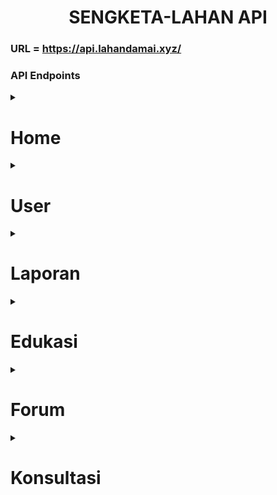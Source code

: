 <h1 style="text-align: center;">SENGKETA-LAHAN API</h1>

### URL = https://api.lahandamai.xyz/

### **API Endpoints**
<details> 
<summary><h1>Home</h1></summary>

### 1. Get Home Content 
- **Deskripsi** : Mendapatkan konten halaman utama. Konten tersebut terdiri dari jumlah laporan per bulan untuk tahun berjalan dan daftar postingan edukasi terbaru.    
- **URL**: `/api/home/get`   
- **Method**: `GET`   

#### Response
```json
{
    "data": {
        "photo_profile": "url photo profile",
        "jumlah_laporan": {
            "0": 1,
            "1": 0,
            "2": 0,
            "3": 0,
            "4": 0,
            "5": 10,
            "6": 0,
            "7": 0,
            "8": 0,
            "9": 0,
            "10": 0,
            "11": 0,
        },
            
        "edukasi": [
            {
                "id": "uuid",
                "judul": "string",
                "deskripsi": "string",
                "isi": "string",
                "publisher": "string",
                "tanggal_upload": "2024-06-10T00:00:00.000Z",
                "sumber": "string",
                "isRecommended": "boolean",
                "fotos": [
                    "https://example.com/foto1.jpg",
                    ...
                ]
            },
            ...
        ]
    }
}
```
</details>

<details>
  <summary><h1>User</h1></summary>

### **1. Register User**
- **URL**: `/api/users/register`
- **Method**: `POST`
- **Body**:
  ```json
  {
    "email": "string",
    "nama": "string",
    "alamat": "string",
    "nik": "string",
    "password": "string",
    "tanggal_lahir": "string"
  }
  ```
- **Success Response**:
  - **Code**: `200 OK`
  - **Content**:
    ```json
    {
      "data": {
        "email": "string",
        "nama": "string"
      }
    }
    ```
- **Error Response**:
  - **Code**: `400 Bad Request`
  - **Content**: `email atau NIK sudah ada`

### **2. Login User**
- **URL**: `/api/users/login`
- **Method**: `POST`
- **Body**:
  ```json
  {
    "email": "string",
    "password": "string"
  }
  ```
- **Success Response**:
  - **Code**: `200 OK`
  - **Content**:
    ```json
    {
      "data": {
        "token": "string",
        "nama": "string",
        "role": "string",
        "email": "string",
        "nik": "string"
      }
    }
    ```
  - **Cookie**: `token` (httpOnly)
- **Error Response**:
  - **Code**: `401 Unauthorized`
  - **Content**: `email or password wrong`

### **3. Get Current User**
- **URL**: `/api/users/current`
- **Method**: `GET`
- **Headers**:
  - **Cookie**: `token=string`
- **Success Response**:
  - **Code**: `200 OK`
  - **Content**:
    ```json
    {
      "data": {
        "email": "string",
        "nama": "string",
        "alamat": "string",
        "nik": "string",
        "tanggal_lahir": "string"
      }
    }
    ```
- **Error Response**:
  - **Code**: `404 Not Found`
  - **Content**: `User tidak ditemukan`


### 4. Get All User
- **URL**: `/api/users/get/all`
- **Method**: `GET`
- **Headers**:
  - **Authorization**: Bearer <token>
- **Success Response**:
  - **Code**: `200 OK`
  - **Content**:

### 5. Update User
- **URL**: `/api/users/update`
- **Method**: `PUT`
- **Description**: memperbarui detail pengguna termasuk foto profil dengan pembaruan satu gambar profil per permintaan.
- **Headers**:
  - **Content-Type**: multipart/form-data
- **Success Response**:
  - **Code**: `200 OK`   

#### Body
- **Multipart/Form-Data**: 
  - `files`: (opsional) File gambar profil untuk diunggah.
  - Detail pengguna lainnya sebagai field JSON.

- **Request**
  ```json
  {
    "email": "string",
    "nama": "string",
    "alamat": "string",
    "nik": "string",
    "tanggal_lahir": "string",
    "foto": [<file>]
  }
  ```

- **Response**
  - Success (200)
  ```json
  {
    "data": {
      "email": "string",
      "role": "string",
      "nama": "string",
      "alamat": "string",
      "nik": "string",
      "tanggal_lahir": "string",
      "foto": "string"
    }
  }
  ```

- **Errors**
  - **400 Bad Request**
    - If more than one file is uploaded:
      ```json
      {
        "error": "only one file allowed"
      }
      ```
  - **401 Unauthorized**
    - If the user is not authenticated.
  - **500 Internal Server Error**
    - If there is a server-side error during the update process.




### 6. Update User Role 
- **URL**: `/api/users/update/role`
- **Description** : mengganti peran pengguna, jika pengguna umum maka menjadi admin dan jika admin maka menjadi pengguna umum
- **Method**: `PUT`
- **Body**:
  ```json
  {}
  ```
- **Success Response**:
  - **Code**: `200 OK`
  - **Content**:
    ```json
    {
      "data": {
        "email": "string",
        "role": "string"
      }
    }
    ```

### 7. get other user by nik
- **URL**: `/api/users/:nik/get/`
- **Description** : Dapatkan detail pengguna berdasarkan nik
- **Method**: `GET`
- **Reqeuest Parameter**: (nik) NIK user
- hanya dapat dipanggil oleh user role admin
- **Success Response**:
  - **Code**: `200 OK`
  - **Content**:
    ```json
    {
      "data": {
          "email": "string",
          "nama": "string",
          "alamat": "string",
          "nik": "string",
          "tanggal_lahir": "string",
          "role": "string",
          "foto": "https://storage.googleapis.com/lahan-damai/example-example.jpg"
      }
    }
    ```

</details>

<details> 
<summary><h1>Laporan</h1></summary>

### 1. Create Laporan
- **url:** `/api/laporan/create`  
- **Method:** `POST`  
- **Description:** Membuat laporan baru.  
- **Headers:**  
  - `Authorization: Bearer <token>`  
  - `Content-Type: multipart/form-data`

**Request Body:**
```json
{
  "no_sertifikat": "string",
  "deskripsi": "string",
  "latitude": "float",
  "longitude": "float",
  "proses_laporan": "string",
  "foto": [<file1>, <file2>, ...],
  "tanggal_lapor": "string"
}
```

    **Note:**
    - `tanggal_lapor` Jika tidak diberikan maka akan diisi dengan tanggal saat ini.


**Responses:**
- `200 OK`: Laporan berhasil dibuat.
```json
{
  "data": {
    "latitude": "string",
    "longitude": "string",
    "no_sertifikat": "string",
    "user_nik": "string",
    "deskripsi": "string",
    "proses_laporan": "string",
    "tanggal_lapor": "string"
  }
}
```
- `400 Bad Request`: Permintaan tidak valid.
- `500 Internal Server Error`: Kesalahan server.

---

### 2. Get Koordinat Laporan
- **url:** `/api/map/get`  
- **Method:** `GET`  
- **Description:** Mendapatkan koordinat semua laporan milik pengguna. jika admin, maka akan mengembalikan semua koordinat yang ada di database.  
- **Headers:**  
  - `Authorization: Bearer <token>`

**Responses:**
- `200 OK`: Berhasil mendapatkan koordinat.
```json
{
  "data": [
    {
      "no_sertifikat": "string",
      "latitude": "float",
      "longitude": "float"
    },
    ...
  ]
}
```
- `500 Internal Server Error`: Kesalahan server.

---

### 3. Get Laporan
- **url:** `/api/laporan/:no_sertifikat/get`  
- **Method:** `GET`  
- **Description:** Mendapatkan laporan berdasarkan nomor sertifikat.  
- **Headers:**  
  - `Authorization: Bearer <token>`
**Request Body:**
```json
{
	"user_nik": "string" // opsional
}
```
**Responses:**
- `200 OK`: Berhasil mendapatkan laporan.
```json
{
  "data": {
    "latitude": "float",
    "longitude": "float",
    "no_sertifikat": "string",
    "user_nik": "string",
    "deskripsi": "string",
    "proses_laporan": "string",
    "tanggal_lapor": "string",
    "fotos": ["url1", "url2", ...]
  }
}
```
- `404 Not Found`: Laporan tidak ditemukan.
- `500 Internal Server Error`: Kesalahan server.

---

### 4. Delete Laporan
- **url:** `/api/laporan/delete`  
- **Method:** `DELETE`  
- **Description:** Menghapus laporan berdasarkan nomor sertifikat.  
- **Headers:**  
  - `Authorization: Bearer <token>`

**Request Body:**
```json
{
  "no_sertifikat": "string",
  "user_nik": "string"
}
```

**Responses:**
- `200 OK`: Laporan berhasil dihapus.
```json
{
  "data": "success"
}

```
- `404 Not Found`: Laporan tidak ditemukan.
- `500 Internal Server Error`: Kesalahan server.

---

### 5. Update Laporan
- **url:** `/api/laporan/update`  
- **Method:** `PUT`  
- **Description:** Memperbarui laporan berdasarkan nomor sertifikat.  
- **Headers:**  
  - `Authorization: Bearer <token>`

**Request Body:**
```json
{
  "no_sertifikat": "string",
  "user_nik": "string",
  "deskripsi": "string",
  "latitude": "float",
  "longitude": "float",
  "proses_laporan": "string",
  "tanggal_lapor": "string"
}
```

**Responses:**
```json
{
  "data": {
    "no_sertifikat": "string",
    "deskripsi": "string",
    "latitude": "string",
    "longitude": "string",
    "proses_laporan": "string",
    "tanggal_lapor": "string", 
    "user_nik": "string"
  }
}
```
- `200 OK`: Laporan berhasil diperbarui.
- `404 Not Found`: Laporan tidak ditemukan.
- `400 Bad Request`: Permintaan tidak valid.
- `500 Internal Server Error`: Kesalahan server.

---

### 6. Delete Laporan Photos
- **url:** `/api/laporan/photos/delete`  
- **Method:** `DELETE`  
- **Description:** Menghapus semua foto terkait laporan berdasarkan nomor sertifikat.  
- **Headers:**  
  - `Authorization: Bearer <token>`

**Request Body:**
```json
{
  "no_sertifikat": "string",
  "user_nik": "string"
}
```

**Responses:**
```json
{
  "data": "success"
}
```
- `200 OK`: Foto laporan berhasil dihapus.
- `404 Not Found`: Laporan atau foto tidak ditemukan.
- `500 Internal Server Error`: Kesalahan server.

---

### 7. Add Photos to Laporan
- **url:** `/api/laporan/photos/add`  
- **Method:** `PUT`  
- **Description:** Menambahkan foto ke laporan berdasarkan nomor sertifikat.  
- **Headers:**  
  - `Authorization: Bearer <token>`
  - `Content-Type: multipart/form-data`

**Request Body:**
```json
{
  "no_sertifikat": "string",
  "user_nik": "string",
  "files": [<file1>, <file2>, ...]
}
```

**Responses:**
```json
{
  "data": "success"
}
```
- `200 OK`: Foto berhasil ditambahkan.
- `404 Not Found`: Laporan tidak ditemukan.
- `400 Bad Request`: Permintaan tidak valid.
- `500 Internal Server Error`: Kesalahan server.

### 8. Get All Laporan Sengketa
**Endpoint:** `/api/laporan/get/all`  
**Method:** `GET`  
**Description:** Mendapatkan semua laporan sengketa yang tersimpan, diurutkan berdasarkan tanggal lapor dari yang terbaru.  
**Headers:**  
- `Authorization: Bearer <token>`

**Responses:**
- `200 OK`: Berhasil mendapatkan semua laporan sengketa.
```json
{
  "data": [
    {
      "latitude": "string",
      "longitude": "string",
      "no_sertifikat": "string",
      "user_nik": "string",
      "deskripsi": "string",
      "proses_laporan": "string",
      "fotos": ["url1", "url2", ...]
    },
    ...
  ]
}
```
- `500 Internal Server Error`: Kesalahan server.

---

### 9. Get Laporan Sengketa Milik User
**Endpoint:** `/api/laporan/get/user/`  
**Method:** `GET`  
**Description:** Mendapatkan semua laporan sengketa yang terkait dengan pengguna.
**Headers:**  
- `Authorization: Bearer <token>`

**Request:**
```json
{
  "user_nik": "string" // opsional
}
```

**Responses:**
```json
{
    "data": {
        "latitude": "string",
        "longitude": "string",
        "no_sertifikat": "string",
        "user_nik": "string",
        "deskripsi": "string",
        "proses_laporan": "string",
        "tanggal_lapor": "string",
        "fotos": ["url1", "url2", ...]
    }
}
```
</details>


<details> 
<summary><h1> Edukasi</h1></summary>

### 1. Get Post Edukasi
**Endpoint:** `/api/edukasi/:id/get`  
**Method:** `GET`  
**Description:** Mendapatkan detail post edukasi berdasarkan ID.  
**Headers:**  
- `Authorization: Bearer <token>`

**Path Parameters:**
- `id` (integer): ID dari post edukasi yang ingin didapatkan.

**Responses:**
- `200 OK`: Berhasil mendapatkan post edukasi.
```json
{
  "data": {
    "id": "string",
    "judul": "string",
    "deskripsi": "string",
    "isi": "string",
    "publisher": "string",
    "tanggal_upload": "string",
    "sumber": "string",
    "fotos": ["url1", "url2", ...]
  }
}
```

---

### 2. Get All Post Edukasi
**Endpoint:** `/api/edukasi/get`  
**Method:** `GET`  
**Description:** Mendapatkan semua post edukasi.  
**Headers:**  
- `Authorization: Bearer <token>`

**Responses:**
- `200 OK`: Berhasil mendapatkan semua post edukasi.
```json
{
  "data": [
    {
      "id": "string",
      "judul": "string",
      "deskripsi": "string",
      "isi": "string",
      "publisher": "string",
      "tanggal_upload": "string",
      "sumber": "string",
      "fotos": ["url1", "url2", ...]
    },
    ...
  ]
}
```

---

### 3. Create Post Edukasi
**Endpoint:** `/api/edukasi/create`  
**Method:** `POST`  
**Description:** Membuat post edukasi baru.  
**Headers:**  
- `Authorization: Bearer <token>`
- `Content-Type: application/json`

**Request Body:**
```json
{
  "judul": "string",
  "deskripsi": "string",
  "isi": "string",
  "publisher": "string",
  "tanggal_upload": "string",
  "foto": [<file1>, <file2>, ...],
  "sumber": "string"
}
```

**Responses:**
- `200 OK`: Post edukasi berhasil dibuat.
```json
{
  "data": {
    "id": "integer",
    "judul": "string",
    "deskripsi": "string",
    "isi": "string",
    "publisher": "string",
    "tanggal_upload": "string"
  }
}
```

---

### 4. Update Post Edukasi
**Endpoint:** `/api/edukasi/update/:id`  
**Method:** `PUT`  
**Description:** Memperbarui post edukasi berdasarkan ID.  
**Headers:**  
- `Authorization: Bearer <token>`
- `Content-Type: application/json`

**Path Parameters:**
- `id` (integer): ID dari post edukasi yang ingin diperbarui.

**Request Body:**
```json
{
  "judul": "string",
  "deskripsi": "string",
  "isi": "string",
  "publisher": "string",
  "tanggal_upload": "string",
  "sumber": "string"
}
```

**Responses:**
- `200 OK`: Post edukasi berhasil diperbarui.
```json
{
  "data": {
    "id": "integer",
    "judul": "string",
    "deskripsi": "string",
    "isi": "string",
    "publisher": "string",
    "tanggal_upload": "string",
    "sumber": "string"
  }
}
```

---

### 5. Delete Post Edukasi
**Endpoint:** `/api/edukasi/delete/:id`  
**Method:** `DELETE`  
**Description:** Menghapus post edukasi berdasarkan ID.  
**Headers:**  
- `Authorization: Bearer <token>`

**Path Parameters:**
- `id` (integer): ID dari post edukasi yang ingin dihapus.

**Responses:**
- `200 OK`: Post edukasi berhasil dihapus.
```json
{
  "data": "success"
}
```

---

### 6. Delete Post Photos
**Endpoint** `/api/edukasi/photos/delete/:id`   
**Method** `DELETE`   
Response:
```json
{
  "data": "success"
}

```
- 200 OK: { "data": "success" }
- 404 Not Found: No photos found for the post
- 500 Internal Server Error: Server error


### 7. Add Photos to a Post
**Endpoint**: `/api/edukasi/photos/add/:id`   
**Method**: `PUT`   
**Request**: Multipart form data with files field containing image files  
**Response**:
```json
{
  "data": "success"
}

```


### 8. Get Recommended Artikel Edukasi
**Endpoint:** `/api/edukasi/recommended/get`  
**Method:** `GET`  
**Description:** 
**Headers:**  
- `Authorization: Bearer <token>`

**Responses:**
```json
{
    "data": [
        {
            "id": 1,
            "judul": "string",
            "deskripsi": "string",
            "isi": "string",
            "publisher": "string",
            "tanggal_upload": "2023-11-30T00:00:00.000Z",
            "sumber": "string",
            "fotos": [...]
        },
        ...
    ]
}
```

---

</details>

<details> 
<summary> <h1> Forum </h1></summary>

### 1. Membuat Thread Forum
**Endpoint:** `/api/forum/create`  
**Method:** `POST`  
**Deskripsi:** Membuat thread baru di forum.  
**Headers:**
- `Authorization: Bearer <token>`

**Request Body:**
```json
{
  "judul": "string",
  "isi": "string"
}
```

**Responses:**
- `200 OK`: Berhasil membuat thread.
```json
{
  "data": {
    "id": "string",
    "judul": "string",
    "isi": "string",
    "user_nik": "string",
    "tanggal_upload": "string"
  }
}
```

### 2. Membuat Balasan Thread Forum
**Endpoint:** `/api/forum/reply/add`  
**Method:** `POST`  
**Deskripsi:** Membuat balasan baru di thread forum.  
**Headers:**
- `Authorization: Bearer <token>`

**Request Body:**
```json
{
  "thread_id": "string",
  "isi": "string"
}
```

**Responses:**
- `200 OK`: Berhasil membuat balasan.
```json
{
  "data": {
    "id": "string",
    "isi": "string",
    "user_nik": "string",
    "tanggal_upload": "string"
  }
}
```

### 3. Mendapatkan Thread Forum
**Endpoint:** `/api/forum/:id/get`  
**Method:** `GET`  
**Deskripsi:** Mendapatkan detail dari sebuah thread forum berdasarkan ID.  
**Parameters:**
- `id` (path parameter): ID dari thread yang ingin diambil.
**Headers:**
- `Authorization: Bearer <token>`


**Responses:**
- `200 OK`: Berhasil mendapatkan thread.
```json
{
  "data": {
    "id": "string",
    "judul": "string",
    "isi": "string",
    "user_nik": "string",
    "tanggal_upload": "string"
  }
}
```
### 3.1 Mendapatkan Thread Forum beserta Reply
**Endpoint:** `/api/forum/:id/detail/get`  
**Method:** `GET`  
**Deskripsi:** Mendapatkan seluruh detail dari suatu thread  
**Parameters:**
- `id` (path parameter): ID dari thread yang ingin diambil.
**Headers:**
- `Authorization: Bearer <token>`


**Responses:**
- `200 OK`: Berhasil mendapatkan thread.
```json
{
    "data": {
        "id": "string",
        "judul": "string",
        "isi": "string",
        "tanggal_upload": "string",
        "total_reply": "integer",
        "user": {
            "nama": "string",
            "foto": "string",
            "email": "string",
            "nik": "string"
        },
        "replies": [
            {
                "id": "string",
                "thread_id": "string",
                "isi": "string",
                "tanggal_upload": "string",
                "user": {
                    "nama": "string",
                    "foto": "string",
                    "email": "string",
                    "nik": "string"
                },
                "replies": [
                    {...},
                    {...},
                    {...},
                ]
            },
            {...},
            {...},
            
        ]
    }
}
```
### 4. Mendapatkan Balasan Thread Forum
**Endpoint:** `/api/forum/:id/replies/get`  
**Method:** `GET`  
**Deskripsi:** Mendapatkan semua balasan dari sebuah thread forum berdasarkan ID thread.  
**Parameters:**
- `id` (path parameter): ID dari thread yang balasannya ingin diambil.
**Headers:**
- `Authorization: Bearer <token>`

**Responses:**
- `200 OK`: Berhasil mendapatkan balasan.
```json
{
  "data": [
    {
      "id": "string",
      "isi": "string",
      "user_nik": "string",
      "tanggal_upload": "string"
    },
    ...
  ]
}
```

### 5. Mendapatkan Semua Thread Forum
**Endpoint:** `/api/forum/get/all`  
**Method:** `GET`  
**Deskripsi:** Mendapatkan semua thread forum.
**Headers:**
- `Authorization: Bearer <token>`

**Responses:**
- `200 OK`: Berhasil mendapatkan semua thread.
```json
{
    "data": [
        {
            "id": "string",
            "judul": "string",
            "isi": "string",
            "tanggal_upload": "2024-06-06T14:37:38.597Z",
            "total_reply": "int",
            "user": {
                "nama": "string",
                "foto": "https://storage.googleapis.com/...",
                "email": "string",
                "nik": "string"
            }
        },
        ...
    ]
}
```

### 6. Menghapus Thread Forum
**Endpoint:** `/api/forum/:id/delete`  
**Method:** `DELETE`  
**Deskripsi:** Menghapus sebuah thread forum berdasarkan ID.  
**Headers:**
- `Authorization: Bearer <token>`

**Parameters:**
- `id` (path parameter): ID dari thread yang ingin dihapus.

**Responses:**
- `200 OK`: Berhasil menghapus thread.
```json
{
  "data": "success"
}
```

### 7. Menghapus Balasan Thread Forum
**Endpoint:** `/api/forum/reply/:id/delete`  
**Method:** `DELETE`  
**Deskripsi:** Menghapus sebuah balasan di thread forum berdasarkan ID balasan.  
**Headers:**
- `Authorization: Bearer <token>`

**Parameters:**
- `id` (path parameter): ID dari balasan yang ingin dihapus.

**Responses:**
- `200 OK`: Berhasil menghapus balasan.
```json
{
  "data": "success"
}
```

### 8. Memperbarui Thread Forum
**Endpoint:** `/api/forum/:id/update`  
**Method:** `PUT`  
**Deskripsi:** Memperbarui sebuah thread forum berdasarkan ID.  
**Headers:**
- `Authorization: Bearer <token>`

**Parameters:**
- `id` (path parameter): ID dari thread yang ingin diperbarui.

**Request Body:**
```json
{
  "judul": "string",
  "isi": "string"
}
```

**Responses:**
- `200 OK`: Berhasil memperbarui thread.
```json
{
  "data": "success"
}
```

### 9. Memperbarui Balasan Thread Forum
**Endpoint:** `/api/forum/reply/:id/update`  
**Method:** `PUT`  
**Deskripsi:** Memperbarui sebuah balasan di thread forum berdasarkan ID balasan.  
**Headers:**
- `Authorization: Bearer <token>`

**Parameters:**
- `id` (path parameter): ID dari balasan yang ingin diperbarui.

**Request Body:**
```json
{
  "isi": "string"
}
```

**Responses:**
- `200 OK`: Berhasil memperbarui balasan.
```json
{
  "data": "success"
}
```
</details>


<details>
<summary><h1> Konsultasi <h1></summary>

### Get All Experts
- **Endpoint**: `/api/konsultasi/ahli/get`
- **Method**: `GET`
- **Description**: Ambil semua ahli.
- **Headers:** `Authorization: Bearer <token>`

- **Response**:
    - **Status**: `200 OK`
    - **Body**:
        ```json
        {
            "data": [
                {
                    "id": "uuid",
                    "nama": "John Doe",
                    "bidang": "Psychology",
                    "nomor_wa": "1234567890",
                    "deskripsi": "Expert in psychology",
                    "lama_kerja": 5,
                    "foto": "https://storage.googleapis.com/bucket/1-photo.jpg",
                    "rating": 4,
                    "total_review": 5,
                },
                ...
            ]
        }
        ```

### Get Experts by Field
- **Endpoint**: `/api/konsultasi/ahli/get/bidang/:bidang`
- **Method**: `GET`
- **Description**: Dapatkan ahli berdasarkan bidangnya.
- **Parameters**:
    - `bidang` (string) - bidang keahliannya.
- **Headers:** `Authorization: Bearer <token>`
- **Response**:
    - **Status**: `200 OK`
    - **Body**:
        ```json
        {
            "data": [
                {
                    "id": "uuid",
                    "nama": "John Doe",
                    "bidang": "Psychology",
                    "nomor_wa": "1234567890",
                    "deskripsi": "Expert in psychology",
                    "lama_kerja": "5",
                    "foto": "https://storage.googleapis.com/bucket/1-photo.jpg",
                    "rating": 4,
                    "total_review": 5,
                },
                ...
            ]
        }
        ```

### Get Expert by ID
- **Endpoint**: `/api/konsultasi/ahli/get/:id`
- **Method**: `GET`
- **Description**: Mengambil ahli berdasarkan ID.
- **Parameters**:
    - `id` The ID of the expert.
- **Headers:** `Authorization: Bearer <token>`
- **Response**:
    - **Status**: `200 OK`
    - **Body**:
        ```json
        {
            "data": {
                "id": "uuid",
                "nama": "John Doe",
                "bidang": "Psychology",
                "nomor_wa": "1234567890",
                "deskripsi": "Expert in psychology",
                "lama_kerja": "5",
                "foto": "https://storage.googleapis.com/bucket/1-photo.jpg"
            }
        }
        ```

### Get Reviews of an Expert
- **Endpoint**: `/api/konsultasi/ahli/get/:id/ulasan`
- **Method**: `GET`
- **Description**: Ambil ulasan seorang ahli berdasarkan ID.
- **Headers:** `Authorization: Bearer <token>`
- **Parameters**:
    - `id` The ID of the expert.
- **Response**:
    - **Status**: `200 OK`
    - **Body**:
        ```json
        {
            "data": [
                {
                    "id": "uuid",
                    "ahli_id": 1,
                    "rating": 4,
                    "user_nik": "9876543210",
                    "isi": "Great consultation!"
                },
                ...
            ]
        }
        ```

### Get Rating of an Expert
- **Endpoint**: `/api/konsultasi/ahli/get/:id/rating`
- **Method**: `GET`
- **Description**: Ambil rating rata-rata seorang ahli berdasarkan ID.
- **Headers:** `Authorization: Bearer <token>`
- **Parameters**:
    - `id` The ID of the expert.
- **Response**:
    - **Status**: `200 OK`
    - **Body**:
        ```json
        {
            "data": {
                "rating": 4.5
            }
        }
        ```

### Get expert detail
- **Endpoint**: `/api/konsultasi/ahli/get/:id/detail`
- **Method**: `GET`
- **Description**: Mendapatkan detail dari sebuah ahli berdasarkan ID.
- **Headers:** `Authorization: Bearer <token>`
- **Parameters**:
    - `id` id ahli.
- **Response**:
    - **Status**: `200 OK`
    - **Body**:
        ```json
        {
            "data": {
                "id": "string",
                "nama": "string",
                "bidang": "string",
                "nomor_wa": "string",
                "deskripsi": "string",
                "lama_kerja": "integer",
                "foto": "string",
                "rating": "integer",
                "reviews": [
                    {
                        "ahli_id": "string",
                        "rating": "integer",
                        "user_nik": "string",
                        "isi": "string",
                        "nama": "string",
                        "foto": "string"
                    }
                    ...
                ],
                "total_review": "integer"
            }
        }
        ```


### Create Review for an Expert
- **Endpoint**: `/api/konsultasi/ahli/:id/ulasan`
- **Method**: `POST`
- **Description**: Buat ulasan untuk seorang ahli.
- pengguna hanya dapat membuat maksimal 1 ulasan untuk satu ahli 
- **Headers:** `Authorization: Bearer <token>`
- **Parameters**:
    - `id` The ID of the expert.
- **Request Body**:
    ```json
    {
        "rating": 5,
        "isi": "Excellent service!"
    }
    ```
- **Response**:
    - **Status**: `200 OK`
    - **Body**:
        ```json
        {
            "data": {
                "ahli_id": 1,
                "rating": 5,
                "user_nik": "1234567890",
                "isi": "Excellent service!"
            }
        }
        ```

### Add Expert to Favorite List
- **Endpoint**: `/api/konsultasi/ahli/:id/favorite`
- **Method**: `POST`
- **Description**: Menambahkan pakar ke daftar favorit pengguna
- **Headers:** `Authorization: Bearer <token>`
- **Parameters**:
    - `id` The ID of the expert.

- **Response**:
    - **Status**: `200 OK`
    - **Body**:
        ```json
        {
            "data": "success"
        }
        ```

### delete Expert from Favorite List
- **Endpoint**: `/api/konsultasi/ahli/:id/favorite`
- **Method**: `DELETE`
- **Description**: Menghapus pakar dari daftar favorit pengguna
- **Headers:** `Authorization: Bearer <token>`
- **Parameters**:
    - `id` The ID of the expert.

- **Response**:
    - **Status**: `200 OK`
    - **Body**:
        ```json
        {
            "data": "success"
        }
        ```

### get User Expert Favorite List
- **Endpoint**: `/api/konsultasi/ahli/favorite/get`
- **Method**: `GET`
- **Description**: Mengambil daftar pakar yang telah ditambahkan pengguna ke daftar favorit mereka.
- **Headers:** `Authorization: Bearer <token>`
- **Response**:
    - **Status**: `200 OK`
    - **Body**:
        ```json
        {
            "data": [
                {
                    "id": "string",
                    "nama": "string",
                    "bidang": "string",
                    "nomor_wa": "string",
                    "deskripsi": "string",
                    "lama_kerja": 5,
                    "foto": "url string",
                    "rating": 4
                }
            ]
        }
        ```
---

### Create Expert
- **Endpoint**: `/api/konsultasi/ahli/create`
- **Method**: `POST`
- **Description**: Membuat pakar baru.
- **Headers:** `Authorization: Bearer <token>`
- **Request Body**:
    ```json
    {
        "nama": "John Doe",
        "bidang": "Psychology",
        "nomor_wa": "1234567890",
        "deskripsi": "Expert in psychology",
        "lama_kerja": "5",
        "foto": "<file>"
    }
    ```
- **Response**:
    - **Status**: `200 OK`
    - **Body**:
        ```json
        {
            "data": {
                "id": "uuid",
                "nama": "John Doe",
                "bidang": "Psychology",
                "nomor_wa": "1234567890",
                "deskripsi": "Expert in psychology",
                "lama_kerja": "5",
                "foto": "https://storage.googleapis.com/bucket/1-photo.jpg"
            }
        }
        ```

### Update Expert
- **Endpoint**: `/api/konsultasi/ahli/update/:id`
- **Method**: `PUT`
- **Description**: Memperbarui detail pakar.
- **Headers:** `Authorization: Bearer <token>`
- **Parameters**:
    - `id` The ID of the expert.
- **Request Body**:
    ```json
    {
        "nama": "John Doe",
        "bidang": "Psychology",
        "nomor_wa": "1234567890",
        "deskripsi": "Expert in psychology",
        "lama_kerja": "5"
    }
    ```
- **Response**:
    - **Status**: `200 OK`
    - **Body**:
        ```json
        {
            "data": {
                "id": "uuid",
                "nama": "John Doe",
                "bidang": "Psychology",
                "nomor_wa": "1234567890",
                "deskripsi": "Expert in psychology",
                "lama_kerja": "5",
                "foto": "https://storage.googleapis.com/bucket/1-photo.jpg"
            }
        }
        ```

### Delete Expert
- **Endpoint**: `/api/konsultasi/ahli/delete/:id`
- **Method**: `DELETE`
- **Description**: Menghapus pakar berdasarkan ID.
- **Headers:** `Authorization: Bearer <token>`
- **Parameters**:
    - `id` The ID of the expert.
- **Response**:
    - **Status**: `200 OK`
    - **Body**:
        ```json
        {
            "data": "success"
        }
        ```

### Delete Ulasan Ahli 
- **Endpoint**: `/api/konsultasi/ahli/:id/ulasan`
- **Method**: `DELETE`
- **Description**: hapus ulasan ahli berdasarkan id ahli.
- **Headers:** `Authorization: Bearer <token>`
- **Parameters**:
    - `id` The ID of the expert.
- **Request**: 
    - jika admin yang melakukan delete tambahkan request body dengan atribut user_nik milik ulasan yang ingin dihapus
    - **Body**:
    ```json
      {
        "user_nik": "string"
      }
    ```
- **Response**:
    - **Status**: `200 OK`
    - **Body**:
        ```json
        {
            "data": "success"
        }
        ```
- server akan mengembalikan respon unauthorized apabila user yang melakukan request delete bukan user pembuat ulasan

</details>
